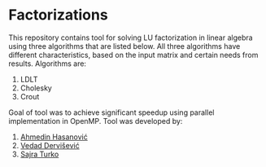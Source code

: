 # Factorizations
This repository contains tool for solving LU factorization in linear algebra using three algorithms that are listed below. All three algorithms have different characteristics, based on the input matrix and certain needs from results.
Algorithms are:
1. LDLT
2. Cholesky
3. Crout

Goal of tool was to achieve significant speedup using parallel implementation in OpenMP.
Tool was developed by:
1. <a href="https://github.com/ahasanovic2" target="_blank">Ahmedin Hasanović</a>
2. <a href="https://github.com/derva1" target="_blank">Vedad Dervišević</a>
3. <a href="https://github.com/sturko1" target="_blank">Sajra Turko</a>
